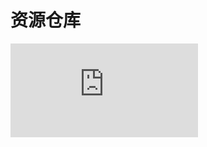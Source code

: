 # 资源仓库
![Xbox_One_Internal_Hard_Drive_Repair_or_Replace_Using_Windows_(Hardware)](https://cdn.jsdelivr.net/gh/SuperNG6/pic@master/uPic/Xbox_One_Internal_Hard_Drive_Repair_or_Replace_Using_Windows_%28Hardware%29.pdf)
